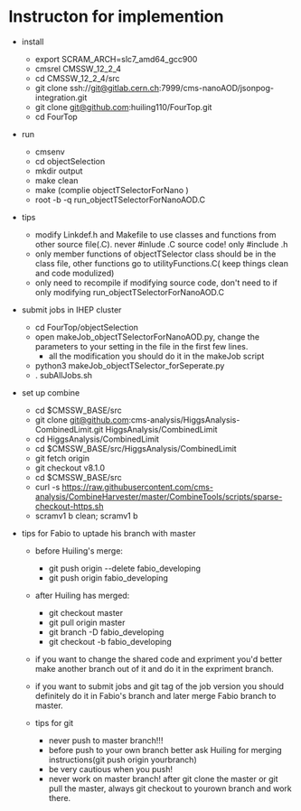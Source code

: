 # Instructon for implemention
* install 
  * export SCRAM_ARCH=slc7_amd64_gcc900
  * cmsrel CMSSW_12_2_4
  * cd CMSSW_12_2_4/src
  * git clone ssh://git@gitlab.cern.ch:7999/cms-nanoAOD/jsonpog-integration.git
  * git clone git@github.com:huiling110/FourTop.git 
  * cd FourTop
 * run
   * cmsenv
   * cd objectSelection
   * mkdir output
   * make clean
   * make  (complie objectTSelectorForNano )
   * root -b -q run_objectTSelectorForNanoAOD.C
 * tips
   * modify Linkdef.h and Makefile to use classes and functions from other source file(.C). never #inlude .C source code! only #include .h
   * only member functions of objectTSelector class should be in the class file, other functions go to utilityFunctions.C( keep things clean and code modulized)
   * only need to recompile if modifying source code, don't need to if only modifying run_objectTSelectorForNanoAOD.C


 * submit jobs in IHEP cluster
    * cd FourTop/objectSelection
    * open makeJob_objectTSelectorForNanoAOD.py, change the parameters to your setting in the file in the first few lines.
      * all the modification you should do it in the makeJob script
    * python3 makeJob_objectTSelector_forSeperate.py
    * . subAllJobs.sh

 * set up combine
    * cd $CMSSW_BASE/src
    * git clone git@github.com:cms-analysis/HiggsAnalysis-CombinedLimit.git HiggsAnalysis/CombinedLimit
    * cd HiggsAnalysis/CombinedLimit
    * cd $CMSSW_BASE/src/HiggsAnalysis/CombinedLimit
    * git fetch origin
    * git checkout v8.1.0
    * cd $CMSSW_BASE/src
    * curl -s https://raw.githubusercontent.com/cms-analysis/CombineHarvester/master/CombineTools/scripts/sparse-checkout-https.sh
    * scramv1 b clean; scramv1 b

 * tips for Fabio to uptade his branch with master
    * before Huiling's merge:
       * git push origin --delete fabio_developing
       * git push origin fabio_developing
    * after Huiling has merged:
       * git checkout master
       * git pull origin master
       * git branch -D fabio_developing
       * git checkout -b fabio_developing

       
    * if you want to change the shared code and expriment you'd better make another branch out of it and do it in the expriment branch.
    * if you want to submit jobs and git tag of the job version you should definitely do it in Fabio's branch and later merge Fabio branch to master.


    * tips for git
      * never push to master branch!!!
      * before push to your own branch better ask Huiling for merging instructions(git push origin yourbranch)
      * be very cautious when you push!
      * never work on master branch! after git clone the master or git pull the master, always git checkout to yourown branch and work there. 
      
       
  
      
     
